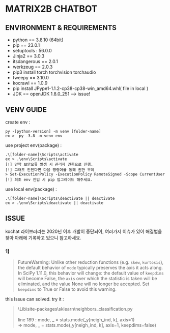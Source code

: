 # MATRIX2B CHATBOT

## ENVIRONMENT & REQUIREMENTS
- python == 3.8.10 (64bit)
- pip == 23.0.1
- setuptools : 56.0.0
- Jinja2 == 3.0.3
- itsdangerous == 2.0.1
- werkzeug == 2.0.3
- pip3 install torch torchvision torchaudio
- tweepy == 3.10.0
- kocrawl == 1.0.9
- pip install JPype1-1.1.2-cp38-cp38-win_amd64.whl( file in local )
- JDK == openJDK 1.8.0_251 --> issue! 

## VENV GUIDE
create env : 

    py -[python-version] -m venv [folder-name]
    ex >  py -3.8 -m venv env

use project env(package) : 

    .\[folder-name]\Scripts\activate
    ex > .\env\Scripts\activate
    [!] 만약 보안오류 발생 시 관리자 권한으로 진행.
    [!] 그래도 안된다면 다음 명령어를 통해 권한 부여
    > Set-ExecutionPolicy -ExecutionPolicy RemoteSigned -Scope CurrentUser
    [!] 최초 env 진입 시 pip 업그레이드 해주세요.

use local env(package) : 

    .\[folder-name]\Scripts\deactivate || deactivate
    ex > .\env\Scripts\deactivate || deactivate


## ISSUE
kochat 라이브러리는 2020년 이후 개발이 중단되어, 여러가지 이슈가 있어 해결법을 찾아 아래에 기록하고 있으니 참고하세요.
### 1)
> FutureWarning: Unlike other reduction functions (e.g. `skew`, `kurtosis`), the default behavior of `mode` typically preserves the axis it acts along. In SciPy 1.11.0, this behavior will change: the default value of `keepdims` will become False, the `axis` over which the statistic is taken will be eliminated, and the value None will no longer be accepted. Set `keepdims` to True or False to avoid this warning.

this Issue can solved. try it :
> \Lib\site-packages\sklearn\neighbors\_classification.py<br/><br/>
line 189 : mode, _ = stats.mode(_y[neigh_ind, k], axis=1)<br/>
=>  mode, _ = stats.mode(_y[neigh_ind, k], axis=1, keepdims=false)